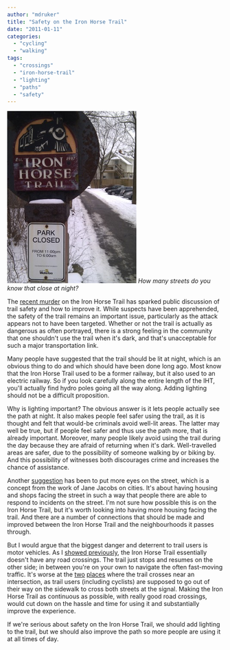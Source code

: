 ```yaml
---
author: "mdruker"
title: "Safety on the Iron Horse Trail"
date: "2011-01-11"
categories: 
  - "cycling"
  - "walking"
tags: 
  - "crossings"
  - "iron-horse-trail"
  - "lighting"
  - "paths"
  - "safety"
---
```


[![](/images/IHT-closed.jpg "Iron Horse Trail closed at night")](/images/IHT-closed.jpg)
*How many streets do you know that close at night?*

The [recent murder](https://www.therecord.com/news/local/article/319628--stabbing-death-triggered-by-meeting-on-muddy-footpath) on the Iron Horse Trail has sparked public discussion of trail safety and how to improve it. While suspects have been apprehended, the safety of the trail remains an important issue, particularly as the attack appears not to have been targeted. Whether or not the trail is actually as dangerous as often portrayed, there is a strong feeling in the community that one shouldn't use the trail when it's dark, and that's unacceptable for such a major transportation link.

Many people have suggested that the trail should be lit at night, which is an obvious thing to do and which should have been done long ago. Most know that the Iron Horse Trail used to be a former railway, but it also used to an electric railway. So if you look carefully along the entire length of the IHT, you'll actually find hydro poles going all the way along. Adding lighting should not be a difficult proposition.

Why is lighting important? The obvious answer is it lets people actually see the path at night. It also makes people feel safer using the trail, as it is thought and felt that would-be criminals avoid well-lit areas. The latter may well be true, but if people feel safer and thus use the path more, that is already important. Moreover, many people likely avoid using the trail during the day because they are afraid of returning when it's dark. Well-travelled areas are safer, due to the possibility of someone walking by or biking by. And this possibility of witnesses both discourages crime and increases the chance of assistance.

Another [suggestion](https://twitter.com/#!/reidfulton/status/23638225222373377) has been to put more eyes on the street, which is a concept from the work of Jane Jacobs on cities. It's about having housing and shops facing the street in such a way that people there are able to respond to incidents on the street. I'm not sure how possible this is on the Iron Horse Trail, but it's worth looking into having more housing facing the trail. And there are a number of connections that should be made and improved between the Iron Horse Trail and the neighbourhoods it passes through.

But I would argue that the biggest danger and deterrent to trail users is motor vehicles. As I [showed previously](/blog/2010/03/07/another-perspective-on-the-iron-horse-trail/), the Iron Horse Trail essentially doesn't have any road crossings. The trail just stops and resumes on the other side; in between you're on your own to navigate the often fast-moving traffic. It's worse at the [two](https://maps.google.com/?ie=UTF8&ll=43.445029,-80.50594&spn=0.001527,0.003449&t=h&z=18) [places](https://maps.google.com/?ie=UTF8&ll=43.441344,-80.484359&spn=0.001527,0.003449&t=h&z=18) where the trail crosses near an intersection, as trail users (including cyclists) are supposed to go out of their way on the sidewalk to cross both streets at the signal. Making the Iron Horse Trail as continuous as possible, with really good road crossings, would cut down on the hassle and time for using it and substantially improve the experience.

If we're serious about safety on the Iron Horse Trail, we should add lighting to the trail, but we should also improve the path so more people are using it at all times of day.
